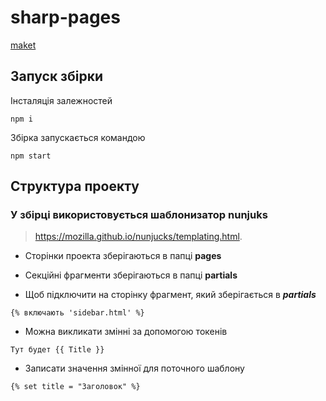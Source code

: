 # sharp-pages

[maket](https://www.figma.com/file/av4jtU68EQr20jXcWHiloa/Cafe?node-id=0%3A1&t=nwHG3AOWDucuX8km-0)

## Запуск збірки

Інсталяція залежностей

```
npm i
```

Збірка запускається командою

```
npm start
```

## Структура проекту

### У збірці використовується шаблонизатор nunjuks

> https://mozilla.github.io/nunjucks/templating.html.

- Сторінки проекта зберігаються в папці **pages**

- Секційні фрагменти зберігаються в папці **partials**

- Щоб підключити на сторінку фрагмент, який зберігається в **_partials_**

```
{% включають 'sidebar.html' %}
```

- Можна викликати змінні за допомогою токенів

```
Тут будет {{ Title }}
```

- Записати значення змінної для поточного шаблону

```
{% set title = "Заголовок" %}
```
